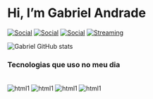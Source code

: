 # Hi, I’m Gabriel Andrade

[![Social](https://img.shields.io/badge/Codeforces-445f9d?style=for-the-badge&logo=Codeforces&logoColor=white)](https://codeforces.com/profile/DekuScripter)
[![Social](https://img.shields.io/badge/Instagram-E4405F?style=for-the-badge&logo=instagram&logoColor=white)](https://www.instagram.com/gabrielandradesantana/)
[![Social](https://img.shields.io/badge/LinkedIn-0077B5?style=for-the-badge&logo=linkedin&logoColor=white)](https://www.linkedin.com/in/gabriel-andrade-de-santana-b43346312/)
[![Streaming](https://img.shields.io/badge/YouTube-FF0000?style=for-the-badge&logo=youtube&logoColor=white)](https://www.youtube.com/@UmPequenoEstudante)

![Gabriel GitHub stats](https://github-readme-stats.vercel.app/api?username=Gabriel-Andrade-Z&show_icons=true&theme=dracula)

### Tecnologias que uso no meu dia

<div style = "display: inline_block"><br/>
    <img align="center" alt = "html1" src = "https://img.shields.io/badge/C-00599C?style=for-the-badge&logo=c&logoColor=white"/>
    <img align="center" alt = "html1" src = "https://img.shields.io/badge/C%2B%2B-00599C?style=for-the-badge&logo=c%2B%2B&logoColor=white"/>
    <img align="center" alt = "html1" src = "https://img.shields.io/badge/Python-14354C?style=for-the-badge&logo=python&logoColor=white"/>
    <img align="center" alt = "html1" src = "https://img.shields.io/badge/Rust-000000?style=for-the-badge&logo=rust&logoColor=white"/>
</div>
